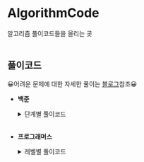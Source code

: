 # AlgorithmCode
알고리즘 풀이코드들을 올리는 곳
</br></br>

## 풀이코드
😀어려운 문제에 대한 자세한 풀이는 [블로그](https://crupy.tistory.com/category)참조😀</br>

- **백준**
    <details>
    <summary>단계별 풀이코드</summary>
    <div markdown="1">

    - [1단계](https://github.com/crupy/new_baekjoon_algorithm/tree/master/src/step1)</br>
    - [2단계](https://github.com/crupy/new_baekjoon_algorithm/tree/master/src/step2)</br>
    - [3단계](https://github.com/crupy/new_baekjoon_algorithm/tree/master/src/step3)</br>
    - [4단계](https://github.com/crupy/new_baekjoon_algorithm/tree/master/src/step4)</br>
    - [5단계](https://github.com/crupy/new_baekjoon_algorithm/tree/master/src/step5)</br>
    - [6단계](https://github.com/crupy/new_baekjoon_algorithm/tree/master/src/step6)</br>
    - [7단계](https://github.com/crupy/new_baekjoon_algorithm/tree/master/src/step7)</br>
    - [8단계](https://github.com/crupy/new_baekjoon_algorithm/tree/master/src/step8)</br>

    </div>
    </details>
    
    </br>

- **프로그래머스**
    <details>
    <summary>레벨별 풀이코드</summary>
    <div markdown="1">
        
    - [Level1](https://github.com/crupy/new_baekjoon_algorithm/tree/master/src/Programmers/Level1)
    - [Level2](https://github.com/crupy/new_baekjoon_algorithm/tree/master/src/Programmers/Level2)
    </div>
    </details>

